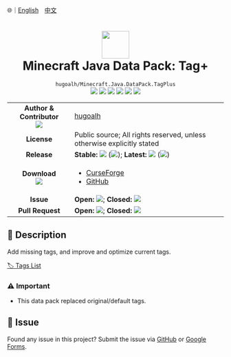 🌐｜[English](./README.md)　[中文](./README.zh-hant.md)

# <div align="center"><img src="https://i.imgur.com/s4ms8Qv.png" height="64px" /><br />Minecraft Java Data Pack: Tag+</div>

<div align="center">
  <code>hugoalh/Minecraft.Java.DataPack.TagPlus</code><br />
  <img src="https://img.shields.io/github/languages/count/hugoalh/Minecraft.Java.DataPack.TagPlus?style=flat-square&logo=github" />
  <img src="https://img.shields.io/github/languages/top/hugoalh/Minecraft.Java.DataPack.TagPlus?style=flat-square&logo=github" />
  <img src="https://img.shields.io/github/repo-size/hugoalh/Minecraft.Java.DataPack.TagPlus?style=flat-square&logo=github" />
  <img src="https://img.shields.io/github/watchers/hugoalh/Minecraft.Java.DataPack.TagPlus?style=flat-square&logo=github" />
  <img src="https://img.shields.io/github/stars/hugoalh/Minecraft.Java.DataPack.TagPlus?style=flat-square&logo=github" />
  <img src="https://img.shields.io/github/forks/hugoalh/Minecraft.Java.DataPack.TagPlus?style=flat-square&logo=github" />
</div>

<table>
  <tr>
    <td align="center">
      <b>Author & Contributor</b><br />
      <img src="https://img.shields.io/github/contributors/hugoalh/Minecraft.Java.DataPack.TagPlus?style=flat-square&color=000000&label=%20" />
    </td>
    <td><a href="https://github.com/hugoalh">hugoalh</a></td>
  </tr>
  <tr>
    <td align="center"><b>License</b></td>
    <td>Public source; All rights reserved, unless otherwise explicitly stated</td>
  </tr>
  <tr>
    <td align="center"><b>Release</b></td>
    <td>
      <b>Stable: </b><img src="https://img.shields.io/github/release/hugoalh/Minecraft.Java.DataPack.TagPlus?style=flat-square&color=000000&label=%20" /> (<img src="https://img.shields.io/github/release-date/hugoalh/Minecraft.Java.DataPack.TagPlus?style=flat-square&color=000000&label=%20" />); <b>Latest: </b><img src="https://img.shields.io/github/release/hugoalh/Minecraft.Java.DataPack.TagPlus?include_prereleases&style=flat-square&color=000000&label=%20" /> (<img src="https://img.shields.io/github/release-date-pre/hugoalh/Minecraft.Java.DataPack.TagPlus?style=flat-square&color=000000&label=%20" />)
    </td>
  </tr>
  <tr>
    <td align="center">
      <b>Download</b><br />
      <img src="https://img.shields.io/github/downloads/hugoalh/Minecraft.Java.DataPack.TagPlus/total?style=flat-square&color=000000&label=%20" />
    </td>
    <td><ul>
      <li><a href="https://www.curseforge.com/minecraft/customization/tagplus">CurseForge</a></li>
      <li><a href="https://github.com/hugoalh/Minecraft.Java.DataPack.TagPlus/releases">GitHub</a></li>
    </ul></td>
  </tr>
  <tr>
    <td align="center"><b>Issue</b></td>
    <td>
      <b>Open: </b><img src="https://img.shields.io/github/issues-raw/hugoalh/Minecraft.Java.DataPack.TagPlus?style=flat-square&color=000000&label=%20" />; <b>Closed: </b><img src="https://img.shields.io/github/issues-closed-raw/hugoalh/Minecraft.Java.DataPack.TagPlus?style=flat-square&color=000000&label=%20" />
    </td>
  </tr>
  <tr>
    <td align="center"><b>Pull Request</b></td>
    <td>
      <b>Open: </b><img src="https://img.shields.io/github/issues-pr-raw/hugoalh/Minecraft.Java.DataPack.TagPlus?style=flat-square&color=000000&label=%20" />; <b>Closed: </b><img src="https://img.shields.io/github/issues-pr-closed-raw/hugoalh/Minecraft.Java.DataPack.TagPlus?style=flat-square&color=000000&label=%20" />
    </td>
  </tr>
</table>

## 📜 Description

Add missing tags, and improve and optimize current tags.

[🏷 Tags List](https://github.com/hugoalh/Minecraft.Java.DataPack.TagPlus/wiki)

### ⚠ Important

- This data pack replaced original/default tags.

## 🐛 Issue

Found any issue in this project? Submit the issue via [GitHub](https://github.com/hugoalh/Minecraft.Java.DataPack.TagPlus/issues) or [Google Forms](https://docs.google.com/forms/d/e/1FAIpQLSf7THj4zWMeT5vC4Hs3dx9nZLzUy0Tn7bS3unExHTw13g0ZuA/viewform?usp=sf_link).
